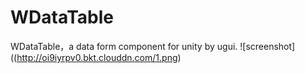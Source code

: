 # WDataTable
WDataTable，a data form component for unity by ugui.
![screenshot]((http://oi9iyrpv0.bkt.clouddn.com/1.png)